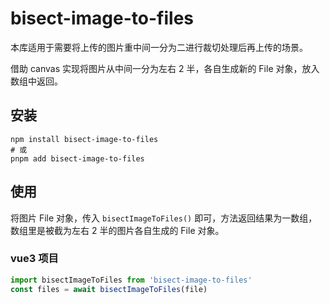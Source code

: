 # bisect-image-to-files

本库适用于需要将上传的图片重中间一分为二进行裁切处理后再上传的场景。

借助 canvas 实现将图片从中间一分为左右 2 半，各自生成新的 File 对象，放入数组中返回。

## 安装

```shell
npm install bisect-image-to-files
# 或
pnpm add bisect-image-to-files
```

## 使用

将图片 File 对象，传入 `bisectImageToFiles()` 即可，方法返回结果为一数组，数组里是被截为左右 2 半的图片各自生成的 File 对象。

### vue3 项目

```typescript
import bisectImageToFiles from 'bisect-image-to-files'
const files = await bisectImageToFiles(file)
```
